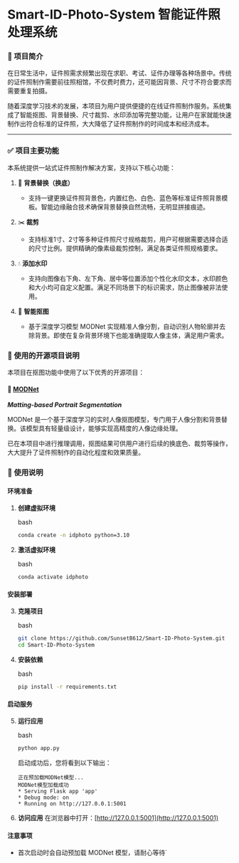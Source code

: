 # Smart-ID-Photo-System 智能证件照处理系统
### 📌 项目简介

在日常生活中，证件照需求频繁出现在求职、考试、证件办理等各种场景中。传统的证件照制作需要前往照相馆，不仅费时费力，还可能因背景、尺寸不符合要求而需要重复拍摄。

随着深度学习技术的发展，本项目为用户提供便捷的在线证件照制作服务。系统集成了智能抠图、背景替换、尺寸裁剪、水印添加等完整功能，让用户在家就能快速制作出符合标准的证件照，大大降低了证件照制作的时间成本和经济成本。

---

### ✅ 项目主要功能

本系统提供一站式证件照制作解决方案，支持以下核心功能：

1. 🎨 **背景替换（换底）**
    
    - 支持一键更换证件照背景色，内置红色、白色、蓝色等标准证件照背景模板。智能边缘融合技术确保背景替换自然流畅，无明显拼接痕迹。
        
2. ✂️ **裁剪**
    
    - 支持标准1寸、2寸等多种证件照尺寸规格裁剪，用户可根据需要选择合适的尺寸比例。提供精确的像素级裁剪控制，满足各类证件照规格要求。
        
3. 💧 **添加水印**
    
    - 支持向图像右下角、左下角、居中等位置添加个性化水印文本，水印颜色和大小均可自定义配置。满足不同场景下的标识需求，防止图像被非法使用。
        
4. 🧠 **智能抠图**
    
    - 基于深度学习模型 MODNet 实现精准人像分割，自动识别人物轮廓并去除背景。即使在复杂背景环境下也能准确提取人像主体，满足用户需求。

### 🧩 使用的开源项目说明

本项目在抠图功能中使用了以下优秀的开源项目：

#### 🔹 [MODNet](https://github.com/ZHKKKe/MODNet)

**_Matting-based Portrait Segmentation_**

MODNet 是一个基于深度学习的实时人像抠图模型，专门用于人像分割和背景替换。该模型具有轻量级设计，能够实现高精度的人像边缘处理。

已在本项目中进行推理调用，抠图结果可供用户进行后续的换底色、裁剪等操作，大大提升了证件照制作的自动化程度和效果质量。

### 🚀 使用说明

#### 环境准备

1. **创建虚拟环境**
    
    bash
    
    ```bash
    conda create -n idphoto python=3.10
    ```
    
2. **激活虚拟环境**
    
    bash
    
    ```bash
    conda activate idphoto
    ```
    

#### 安装部署

3. **克隆项目**
    
    bash
    
    ```bash
    git clone https://github.com/SunsetB612/Smart-ID-Photo-System.git
    cd Smart-ID-Photo-System
    ```
    
4. **安装依赖**
    
    bash
    
    ```bash
    pip install -r requirements.txt
    ```
    

#### 启动服务

5. **运行应用**
    
    bash
    
    ```bash
    python app.py
    ```
    
    启动成功后，您将看到以下输出：
    
    ```
    正在预加载MODNet模型...
    MODNet模型加载成功
    * Serving Flask app 'app'
    * Debug mode: on
    * Running on http://127.0.0.1:5001
    ```
    
6. **访问应用** 在浏览器中打开：[http://127.0.0.1:5001](http://127.0.0.1:5001)

#### 注意事项

- 首次启动时会自动预加载 MODNet 模型，请耐心等待`
